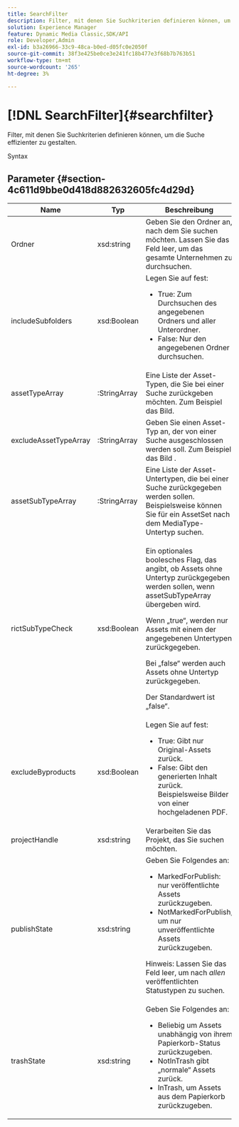 ```yaml
---
title: SearchFilter
description: Filter, mit denen Sie Suchkriterien definieren können, um die Suche effizienter zu gestalten.
solution: Experience Manager
feature: Dynamic Media Classic,SDK/API
role: Developer,Admin
exl-id: b3a26966-33c9-48ca-b0ed-d05fc0e2050f
source-git-commit: 38f3e425be0ce3e241fc18b477e3f68b7b763b51
workflow-type: tm+mt
source-wordcount: '265'
ht-degree: 3%

---
```


# [!DNL SearchFilter]{#searchfilter}

Filter, mit denen Sie Suchkriterien definieren können, um die Suche effizienter zu gestalten.

Syntax

## Parameter {#section-4c611d9bbe0d418d882632605fc4d29d}

<table id="table_57CEE262A33A4E898C6AFB30C93FD874"> 
 <thead> 
  <tr> 
   <th colname="col1" class="entry"> Name </th> 
   <th colname="col2" class="entry"> Typ </th> 
   <th colname="col3" class="entry"> Beschreibung </th> 
  </tr> 
 </thead>
 <tbody> 
  <tr> 
   <td colname="col1"> <span class="codeph"> <span class="varname"> Ordner</span> </span> </td> 
   <td colname="col2"> <span class="codeph"> xsd:string</span> </td> 
   <td colname="col3"> Geben Sie den Ordner an, nach dem Sie suchen möchten. Lassen Sie das Feld leer, um das gesamte Unternehmen zu durchsuchen. </td> 
  </tr> 
  <tr> 
   <td colname="col1"> <span class="codeph"> <span class="varname"> includeSubfolders</span> </span> </td> 
   <td colname="col2"> <span class="codeph"> xsd:Boolean</span> </td> 
   <td colname="col3">Legen Sie auf fest: 
    <ul id="ul_BD8686943BD14D05A21C00192D4D70D3"> 
     <li id="li_B6A6DE5AAEFF4A80A8413B4785A88222"><span class="codeph"> True</span>: Zum Durchsuchen des angegebenen Ordners und aller Unterordner. </li> 
     <li id="li_10A581F98B4847ED8EBE4AECC3AD70A8"><span class="codeph"> False</span>: Nur den angegebenen Ordner durchsuchen. </li> 
    </ul> </td> 
  </tr> 
  <tr> 
   <td colname="col1"> <span class="codeph"> <span class="varname"> assetTypeArray</span> </span> </td> 
   <td colname="col2"> <span class="codeph">:StringArray</span> </td> 
   <td colname="col3">Eine Liste der Asset-Typen, die Sie bei einer Suche zurückgeben möchten. Zum Beispiel das <span class="codeph"> Bild</span>. </td> 
  </tr> 
  <tr> 
   <td colname="col1"> <span class="codeph"> <span class="varname"> excludeAssetTypeArray</span> </span> </td> 
   <td colname="col2"> <span class="codeph">:StringArray</span> </td> 
   <td colname="col3"> Geben Sie einen Asset-Typ an, der von einer Suche ausgeschlossen werden soll. Zum Beispiel das Bild . </td> 
  </tr> 
  <tr> 
   <td colname="col1"> <span class="codeph"> <span class="varname"> assetSubTypeArray</span> </span> </td> 
   <td colname="col2"> <span class="codeph">:StringArray</span> </td> 
   <td colname="col3">Eine Liste der Asset-Untertypen, die bei einer Suche zurückgegeben werden sollen. Beispielsweise können Sie für ein <span class="codeph"> AssetSet</span> nach dem <span class="codeph"> MediaType</span>-Untertyp suchen. </td> 
  </tr> 
  <tr> 
   <td colname="col1"><span class="codeph"><span class="varname"> rictSubTypeCheck</span></span> </td> 
   <td colname="col2"><span class="codeph"> xsd:Boolean</span> </td> 
   <td colname="col3"> <p>Ein optionales boolesches Flag, das angibt, ob Assets ohne Untertyp zurückgegeben werden sollen, wenn <span class="codeph"> assetSubTypeArray</span> übergeben wird. </p> <p>Wenn „true“, werden nur Assets mit einem der angegebenen Untertypen zurückgegeben. </p> <p>Bei „false“ werden auch Assets ohne Untertyp zurückgegeben. </p> <p>Der Standardwert ist „false“. </p> </td> 
  </tr> 
  <tr> 
   <td colname="col1"> <span class="codeph"> <span class="varname"> excludeByproducts</span> </span> </td> 
   <td colname="col2"> <span class="codeph"> xsd:Boolean</span> </td> 
   <td colname="col3">Legen Sie auf fest: 
    <ul id="ul_8C164A5D9F0F43968C86A67FA6884F35"> 
     <li id="li_D8009688FF2C439D98D6C1052C1A6CBE"><span class="codeph"> True</span>: Gibt nur Original-Assets zurück. </li> 
     <li id="li_4970226BF0FF42388CAE4415FB63AF16"><span class="codeph"> False</span>: Gibt den generierten Inhalt zurück. Beispielsweise Bilder von einer hochgeladenen PDF. </li> 
    </ul> </td> 
  </tr> 
  <tr> 
   <td colname="col1"> <span class="codeph"> <span class="varname"> projectHandle</span> </span> </td> 
   <td colname="col2"> <span class="codeph"> xsd:string</span> </td> 
   <td colname="col3"> Verarbeiten Sie das Projekt, das Sie suchen möchten. </td> 
  </tr> 
  <tr> 
   <td colname="col1"> <span class="codeph"> <span class="varname"> publishState</span> </span> </td> 
   <td colname="col2"> <span class="codeph"> xsd:string</span> </td> 
   <td colname="col3">Geben Sie Folgendes an: 
    <ul id="ul_96FFEE28F7624C1FB0356776B4C7CD53"> 
     <li id="li_DCB07288E5F44E05A4D83D3F34B0E08E"><span class="codeph"> MarkedForPublish: </span> nur veröffentlichte Assets zurückzugeben. </li> 
     <li id="li_9A9A852248DB490DB958AE986DF02672"><span class="codeph"> NotMarkedForPublish</span>, um nur unveröffentlichte Assets zurückzugeben. </li> 
    </ul> <p>Hinweis: Lassen Sie das Feld leer, um nach <i>allen</i> veröffentlichten Statustypen zu suchen. </p> </td> 
  </tr> 
  <tr> 
   <td colname="col1"> <span class="codeph"> <span class="varname"> trashState</span> </span> </td> 
   <td colname="col2"> <span class="codeph"> xsd:string</span> </td> 
   <td colname="col3">Geben Sie Folgendes an: 
    <ul id="ul_D31B903FA8DA4CFFABAFABA3D8DA91EC"> 
     <li id="li_E4386C8260E64F0BAFE5BA57FF788E48"><span class="codeph"> Beliebig</span> um Assets unabhängig von ihrem Papierkorb-Status zurückzugeben. </li> 
     <li id="li_0B8933FE18C643828075EC8CE8C0223C"><span class="codeph"> NotInTrash</span> gibt „normale“ Assets zurück. </li> 
     <li id="li_A1F46A0762FA4D4BA9F7247338238DC6"><span class="codeph"> InTrash</span>, um Assets aus dem Papierkorb zurückzugeben. </li> 
    </ul> </td> 
  </tr> 
 </tbody> 
</table>
